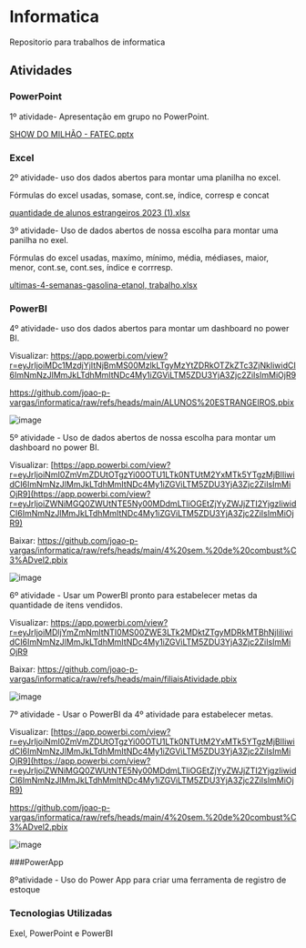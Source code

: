 # Informatica

Repositorio para trabalhos de informatica

## Atividades

### PowerPoint

1º atividade- Apresentação em grupo no PowerPoint.

[SHOW DO MILHÃO - FATEC.pptx](https://github.com/user-attachments/files/17078002/SHOW.DO.MILHAO.-.FATEC.pptx)

### Excel

2º atividade- uso dos dados abertos para montar uma planilha no excel.

Fórmulas do excel usadas, somase, cont.se, índice, corresp e concat

[quantidade de alunos estrangeiros 2023 (1).xlsx](https://github.com/user-attachments/files/17078025/quantidade.de.alunos.estrangeiros.2023.1.xlsx)

3º atividade- Uso de dados abertos de nossa escolha para montar uma panilha no exel.

Fórmulas do excel usadas, maxímo, mínimo, média, médiases, maior, menor, cont.se, cont.ses, índice e corrresp.

[ultimas-4-semanas-gasolina-etanol, trabalho.xlsx](https://github.com/user-attachments/files/17081379/ultimas-4-semanas-gasolina-etanol.trabalho.xlsx)

### PowerBI

4º atividade- uso dos dados abertos para montar um dashboard no power BI.

Visualizar: https://app.powerbi.com/view?r=eyJrIjoiMDc1MzdjYjItNjBmMS00MzlkLTgyMzYtZDRkOTZkZTc3ZjNkIiwidCI6ImNmNzJlMmJkLTdhMmItNDc4My1iZGViLTM5ZDU3YjA3Zjc2ZiIsImMiOjR9

https://github.com/joao-p-vargas/informatica/raw/refs/heads/main/ALUNOS%20ESTRANGEIROS.pbix

![image](https://github.com/user-attachments/assets/cce8b91c-5d38-408b-9fad-22ce9adcbce7)

5º atividade - Uso de dados abertos de nossa escolha para montar um dashboard no power BI.

Visualizar: [https://app.powerbi.com/view?r=eyJrIjoiNmI0ZmVmZDUtOTgzYi00OTU1LTk0NTUtM2YxMTk5YTgzMjBlIiwidCI6ImNmNzJlMmJkLTdhMmItNDc4My1iZGViLTM5ZDU3YjA3Zjc2ZiIsImMiOjR9](https://app.powerbi.com/view?r=eyJrIjoiZWNiMGQ0ZWUtNTE5Ny00MDdmLTliOGEtZjYyZWJjZTI2YjgzIiwidCI6ImNmNzJlMmJkLTdhMmItNDc4My1iZGViLTM5ZDU3YjA3Zjc2ZiIsImMiOjR9)

Baixar: https://github.com/joao-p-vargas/informatica/raw/refs/heads/main/4%20sem.%20de%20combust%C3%ADvel2.pbix

![image](https://github.com/user-attachments/assets/5df86402-2a74-44a3-b342-dd1979683304)

6º atividade - Usar um PowerBI pronto para estabelecer metas da quantidade de itens vendidos.

Visualizar: https://app.powerbi.com/view?r=eyJrIjoiMDljYmZmNmItNTI0MS00ZWE3LTk2MDktZTgyMDRkMTBhNjliIiwidCI6ImNmNzJlMmJkLTdhMmItNDc4My1iZGViLTM5ZDU3YjA3Zjc2ZiIsImMiOjR9

Baixar: https://github.com/joao-p-vargas/informatica/raw/refs/heads/main/filiaisAtividade.pbix

![image](https://github.com/user-attachments/assets/51af0448-ee1f-4522-8f51-e1619c2cd567)

7º atividade - Usar o PowerBI da 4º atividade para estabelecer metas.

Visualizar: [https://app.powerbi.com/view?r=eyJrIjoiNmI0ZmVmZDUtOTgzYi00OTU1LTk0NTUtM2YxMTk5YTgzMjBlIiwidCI6ImNmNzJlMmJkLTdhMmItNDc4My1iZGViLTM5ZDU3YjA3Zjc2ZiIsImMiOjR9](https://app.powerbi.com/view?r=eyJrIjoiZWNiMGQ0ZWUtNTE5Ny00MDdmLTliOGEtZjYyZWJjZTI2YjgzIiwidCI6ImNmNzJlMmJkLTdhMmItNDc4My1iZGViLTM5ZDU3YjA3Zjc2ZiIsImMiOjR9)

https://github.com/joao-p-vargas/informatica/raw/refs/heads/main/4%20sem.%20de%20combust%C3%ADvel2.pbix

![image](https://github.com/user-attachments/assets/5df86402-2a74-44a3-b342-dd1979683304)

###PowerApp

8ºatividade - Uso do Power App para criar uma ferramenta de registro de estoque


### Tecnologias Utilizadas

Exel, PowerPoint e PowerBI
